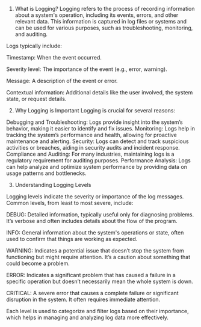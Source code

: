 1. What is Logging?
Logging refers to the process of recording information about a system's operation, including its events, errors, and other relevant data. This information is captured in log files or systems and can be used for various purposes, such as troubleshooting, monitoring, and auditing.

Logs typically include:

Timestamp: When the event occurred.

Severity level: The importance of the event (e.g., error, warning).

Message: A description of the event or error.

Contextual information: Additional details like the user involved, the system state, or request details.

2. Why Logging is Important
Logging is crucial for several reasons:

Debugging and Troubleshooting: Logs provide insight into the system’s behavior, making it easier to identify and fix issues.
Monitoring: Logs help in tracking the system’s performance and health, allowing for proactive maintenance and alerting.
Security: Logs can detect and track suspicious activities or breaches, aiding in security audits and incident response.
Compliance and Auditing: For many industries, maintaining logs is a regulatory requirement for auditing purposes.
Performance Analysis: Logs can help analyze and optimize system performance by providing data on usage patterns and bottlenecks.

3. Understanding Logging Levels


Logging levels indicate the severity or importance of the log messages. Common levels, from least to most severe, include:

DEBUG: Detailed information, typically useful only for diagnosing problems. It’s verbose and often includes details about the flow of the program.

INFO: General information about the system's operations or state, often used to confirm that things are working as expected.

WARNING: Indicates a potential issue that doesn’t stop the system from functioning but might require attention. It’s a caution about something that could become a problem.

ERROR: Indicates a significant problem that has caused a failure in a specific operation but doesn’t necessarily mean the whole system is down.

CRITICAL: A severe error that causes a complete failure or significant disruption in the system. It often requires immediate attention.

Each level is used to categorize and filter logs based on their importance, which helps in managing and analyzing log data more effectively.